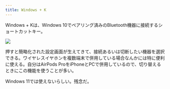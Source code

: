 ```yaml
---
title: Windows + K
---
```

Windows + Kは、Windows 10でペアリング済みのBluetooth機器に接続するショートカットキー。

![](https://lh3.googleusercontent.com/hEfRiLEXpstoZ1Cm06UPdyimpdh0rgB6BjPGmbHhptQMnFA775fboAWuDH-BbaRt_yaZMXI4iQc2LYoCCRm5Amvl3GxelTJpBZRidU6FZdXQo81eaxpPsDdVR00KjpXOlQv5QFAax4reAuBrVFaAsVsVEdt9j8_dOOPg1Z26-xTDs0lkijV9n13x)

押すと簡略化された設定画面が生えてきて、接続あるいは切断したい機器を選択できる。ワイヤレスイヤホンを複数端末で併用している場合なんかには特に便利に使える。自分はAirPods ProをiPhoneとPCで併用しているので、切り替えるときにこの機能を使うことが多い。

Windows 11では使えないらしい。残念だ。
